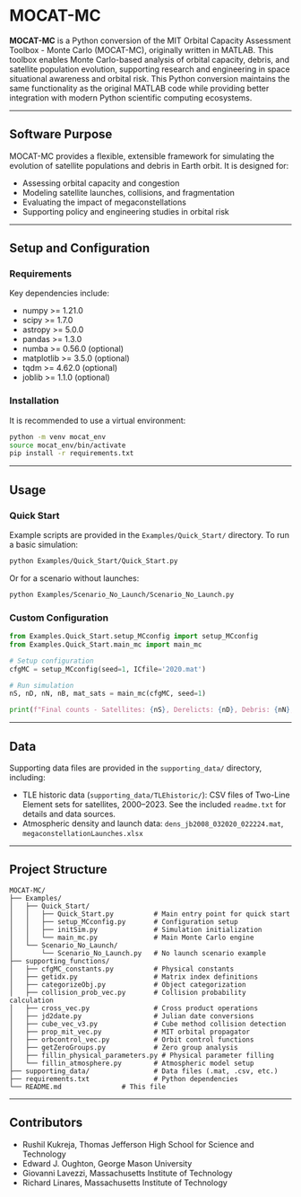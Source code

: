 # MOCAT-MC

**MOCAT-MC** is a Python conversion of the MIT Orbital Capacity Assessment Toolbox - Monte Carlo (MOCAT-MC), originally written in MATLAB. This toolbox enables Monte Carlo-based analysis of orbital capacity, debris, and satellite population evolution, supporting research and engineering in space situational awareness and orbital risk. This Python conversion maintains the same functionality as the original MATLAB code while providing better integration with modern Python scientific computing ecosystems.

---

## Software Purpose

MOCAT-MC provides a flexible, extensible framework for simulating the evolution of satellite populations and debris in Earth orbit. It is designed for:
- Assessing orbital capacity and congestion
- Modeling satellite launches, collisions, and fragmentation
- Evaluating the impact of megaconstellations
- Supporting policy and engineering studies in orbital risk

---

## Setup and Configuration

### Requirements

Key dependencies include:
- numpy >= 1.21.0
- scipy >= 1.7.0
- astropy >= 5.0.0
- pandas >= 1.3.0
- numba >= 0.56.0 (optional)
- matplotlib >= 3.5.0 (optional)
- tqdm >= 4.62.0 (optional)
- joblib >= 1.1.0 (optional)

### Installation

It is recommended to use a virtual environment:

```bash
python -m venv mocat_env
source mocat_env/bin/activate
pip install -r requirements.txt
```

---
## Usage
### Quick Start

Example scripts are provided in the `Examples/Quick_Start/` directory. To run a basic simulation:

```bash
python Examples/Quick_Start/Quick_Start.py
```

Or for a scenario without launches:

```bash
python Examples/Scenario_No_Launch/Scenario_No_Launch.py
```

### Custom Configuration

```python
from Examples.Quick_Start.setup_MCconfig import setup_MCconfig
from Examples.Quick_Start.main_mc import main_mc

# Setup configuration
cfgMC = setup_MCconfig(seed=1, ICfile='2020.mat')

# Run simulation
nS, nD, nN, nB, mat_sats = main_mc(cfgMC, seed=1)

print(f"Final counts - Satellites: {nS}, Derelicts: {nD}, Debris: {nN}, Rocket Bodies: {nB}")
```

---

## Data

Supporting data files are provided in the `supporting_data/` directory, including:
- TLE historic data (`supporting_data/TLEhistoric/`): CSV files of Two-Line Element sets for satellites, 2000–2023. See the included `readme.txt` for details and data sources.
- Atmospheric density and launch data: `dens_jb2008_032020_022224.mat`, `megaconstellationLaunches.xlsx`

---

## Project Structure

```
MOCAT-MC/
├── Examples/
│   ├── Quick_Start/
│   │   ├── Quick_Start.py          # Main entry point for quick start
│   │   ├── setup_MCconfig.py       # Configuration setup
│   │   ├── initSim.py              # Simulation initialization
│   │   └── main_mc.py              # Main Monte Carlo engine
│   └── Scenario_No_Launch/
│       └── Scenario_No_Launch.py   # No launch scenario example
├── supporting_functions/
│   ├── cfgMC_constants.py          # Physical constants
│   ├── getidx.py                   # Matrix index definitions
│   ├── categorizeObj.py            # Object categorization
│   ├── collision_prob_vec.py       # Collision probability calculation
│   ├── cross_vec.py                # Cross product operations
│   ├── jd2date.py                  # Julian date conversions
│   ├── cube_vec_v3.py              # Cube method collision detection
│   ├── prop_mit_vec.py             # MIT orbital propagator
│   ├── orbcontrol_vec.py           # Orbit control functions
│   ├── getZeroGroups.py            # Zero group analysis
│   ├── fillin_physical_parameters.py # Physical parameter filling
│   └── fillin_atmosphere.py        # Atmospheric model setup
├── supporting_data/                # Data files (.mat, .csv, etc.)
├── requirements.txt                # Python dependencies
└── README.md               # This file
```

---

## Contributors

- Rushil Kukreja, Thomas Jefferson High School for Science and Technology
- Edward J. Oughton, George Mason University
- Giovanni Lavezzi, Massachusetts Institute of Technology
- Richard Linares, Massachusetts Institute of Technology
